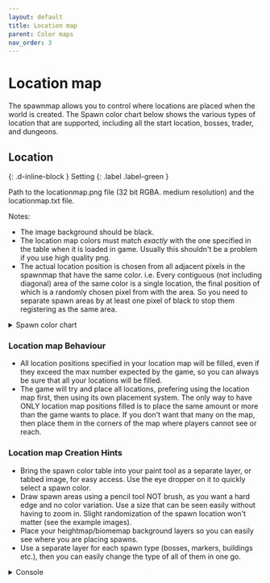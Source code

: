 ```yaml
---
layout: default
title: Location map
parent: Color maps
nav_order: 3
---
```


# Location map

The spawnmap allows you to control where locations are placed when the world is created. The Spawn color chart below shows the various types of location that are supported, including all the start location, bosses, trader, and dungeons.

## Location

{: .d-inline-block }
Setting
{: .label .label-green }

Path to the locationmap.png file (32 bit RGBA. medium resolution) and the locationmap.txt file.

Notes:

* The image background should be black.
* The location map colors must match *exactly* with the one specified in the table when it is loaded in game. Usually this shouldn't be a problem if you use high quality png.
* The actual location position is chosen from all adjacent pixels in the spawnmap that have the same color. i.e. Every contiguous (not including diagonal) area of the same color is a single location, the final position of which is a randomly chosen pixel from with the area. So you need to separate spawn areas by at least one pixel of black to stop them registering as the same area.

<details markdown="block">
<summary>
Spawn color chart
</summary>
<img src="../images/spawnmap-ref.png" />
</details>

### Location map Behaviour

* All location positions specified in your location map will be filled, even if they exceed the max number expected by the game, so you can always be sure that all your locations will be filled.
* The game will try and place all locations, prefering using the location map first, then using its own placement system. The only way to have ONLY location map positions filled is to place the same amount or more than the game wants to place. If you don't want that many on the map, then place them in the corners of the map where players cannot see or reach.

### Location map Creation Hints

* Bring the spawn color table into your paint tool as a separate layer, or tabbed image, for easy access. Use the eye dropper on it to quickly select a spawn color.
* Draw spawn areas using a pencil tool NOT brush, as you want a hard edge and no color variation. Use a size that can be seen easily without having to zoom in. Slight randomization of the spawn location won't matter (see the example images).
* Place your heightmap/biomemap background layers so you can easily see where you are placing spawns.
* Use a separate layer for each spawn type (bosses, markers, buildings etc.), then you can easily change the type of all of them in one go.

<details class="console" markdown="block">
<summary>
Console
</summary>
Command: `bc param s fn`
<img src="../images/console/bc-param-s-fn.gif" />
</details>
